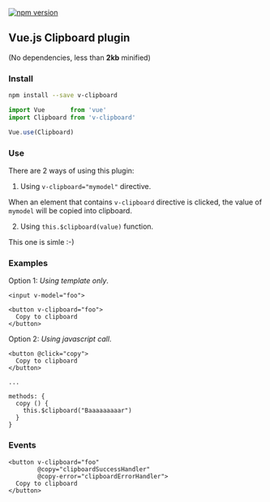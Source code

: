 [![npm version](https://badge.fury.io/js/v-clipboard.svg)](https://badge.fury.io/js/v-clipboard)

## Vue.js Clipboard plugin

(No dependencies, less than **2kb** minified)

### Install

```bash
npm install --save v-clipboard
```

```javascript
import Vue       from 'vue'
import Clipboard from 'v-clipboard'

Vue.use(Clipboard)
```

### Use

There are 2 ways of using this plugin:

1. Using `v-clipboard="mymodel"` directive. 

When an element that contains `v-clipboard` directive is clicked, the value of `mymodel` will be copied into clipboard.

2. Using `this.$clipboard(value)` function.

This one is simle :-)

### Examples

Option 1: *Using template only*.

```vue
<input v-model="foo">

<button v-clipboard="foo">
  Copy to clipboard
</button> 
```

Option 2: *Using javascript call*.

```vue
<button @click="copy">
  Copy to clipboard
</button> 

...

methods: {
  copy () {
    this.$clipboard("Baaaaaaaaar")
  }
}
```

### Events

```vue
<button v-clipboard="foo"
        @copy="clipboardSuccessHandler"
        @copy-error="clipboardErrorHandler">
  Copy to clipboard
</button> 
```
